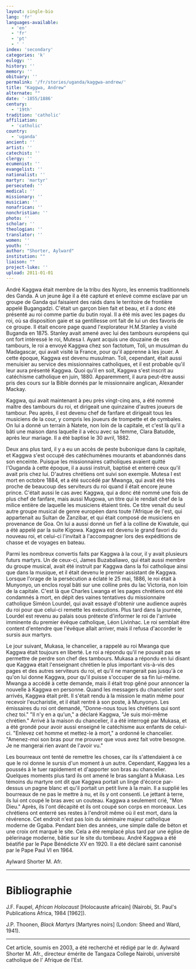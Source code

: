 ```yaml
---
layout: single-bio
lang: 'fr'
languages-available:
  - 'en'
  - 'fr'
  - 'pt'
  - ' '
index: 'secondary'
categories: 'k'
eulogy: ''
history: ''
memory: ''
obituary: ''
permalink: '/fr/stories/uganda/kaggwa-andrew/'
title: "Kaggwa, Andrew"
alternate: ""
date: '-1855/1886'
century:
  - '19th'
tradition: 'catholic'
affiliation:
  - 'catholic'
country:
  - 'uganda'
ancient: ''
artist: ''
catechist: ''
clergy: ''
ecumenist: ''
evangelist: ''
nationalist: ''
martyr: 'martyr'
persecuted: ''
medical: ''
missionary: ''
musician: ''
nonafrican: ''
nonchristian: ''
photo: ''
scholar: ''
theologian: ''
translator: ''
women: ''
youth: ''
author: "Shorter, Aylward"
institution: ""
liaison: ""
project-luke: ''
upload: 2011-01-01
---
```




André Kaggwa était membre de la tribu des Nyoro, les ennemis traditionnels des Ganda. A un jeune âge il a été capturé et enlevé comme esclave par un groupe de Ganda qui faisaient des raids dans le territoire de frontière appelé Bugangadzi. C'était un garçon bien fait et beau, et il a donc été présenté au roi comme partie du butin royal. Il a été mis avec les pages du roi, où sa disposition gaie et sa gentillesse ont fait de lui un des favoris de ce groupe. Il était encore page quand l'explorateur H.M.Stanley a visité Buganda en 1875. Stanley avait amené avec lui des tambours européens qui ont fort intéressé le roi, Mutesa I. Ayant acquis une douzaine de ces tambours, le roi a envoyé Kaggwa chez son factotum, Toli, un musulman du Madagascar, qui avait visité la France, pour qu'il apprenne à les jouer. A cette époque, Kaggwa est devenu musulman. Toli, cependant, était aussi menuisier au service des missionnaires catholiques, et il est probable qu'il leur aura présenté Kaggwa. Quoi qu'il en soit, Kaggwa s'est inscrit au catéchisme catholique en juin, 1880. Apparemment, il aura peut-être aussi pris des cours sur la Bible donnés par le missionnaire anglican, Alexander Mackay.

Kaggwa, qui avait maintenant à peu près vingt-cinq ans, a été nommé maître des tambours du roi, et dirigeait une quinzaine d'autres joueurs de tambour. Peu après, il est devenu chef de fanfare et dirigeait tous les musiciens de la cour, y compris les joueurs de trompette et de cymbales. On lui a donné un terrain à Natete, non loin de la capitale, et c'est là qu'il a bâti une maison dans laquelle il a vécu avec sa femme, Clara Batudde, après leur mariage. Il a été baptisé le 30 avril, 1882.

Deux ans plus tard, il y a eu un accès de peste bubonique dans la capitale, et Kaggwa s'est occupé des catéchumènes mourants et abandonnés dans son enceinte. Puisque les missionnaires catholiques avaient quitté l'Ouganda à cette époque, il a aussi instruit, baptisé et enterré ceux qu'il avait pris chez lui. D'autres chrétiens ont suivi son exemple. Mutesa I est mort en octobre 1884, et a été succédé par Mwanga, qui avait été très proche de beaucoup des serviteurs du roi quand il était encore jeune prince. C'était aussi le cas avec Kaggwa, qui a donc été nommé une fois de plus chef de fanfare, mais aussi Mugowa, un titre qui le rendait chef de la milice entière de laquelle les musiciens étaient tirés. Ce titre venait du seul autre groupe musical de genre européen dans toute l'Afrique de l'est, qui appartenait au Sultan de Zanzibar, et qui était composé de musiciens en provenance de Goa. On lui a aussi donné un fief à la colline de Kiwatule, qui a été appelé par la suite Kigowa. Kaggwa est devenu le grand favori du nouveau roi, et celui-ci l'invitait à l'accompagner lors des expéditions de chasse et de voyages en bateau.

Parmi les nombreux convertis faits par Kaggwa à la cour, il y avait plusieurs futurs martyrs. Un de ceux-ci, James Buzabaliawo, qui était aussi membre du groupe musical, avait été instruit par Kaggwa dans la foi catholique ainsi que dans la musique, et il était devenu le premier assistant de Kaggwa. Lorsque l'orage de la persécution a éclaté le 25 mai, 1886, le roi était à Munyonyo, un enclos royal bâti sur une colline près du lac Victoria, non loin de la capitale. C'est là que Charles Lwanga et les pages chrétiens ont été condamnés à mort, en dépit des vaines tentatives du missionnaire catholique Siméon Lourdel, qui avait essayé d'obtenir une audience auprès du roi pour que celui-ci remette les exécutions. Plus tard dans la journée, Lourdel est revenu au palais sous prétexte d'informer le roi de l'arrivée imminente du premier évêque catholique, Léon Livinhac. Le roi semblait être content d'entendre que l'évêque allait arriver, mais il refusa d'accorder le sursis aux martyrs.

Le jour suivant, Mukasa, le chancelier, a rappelé au roi Mwanga que Kaggwa était toujours en liberté. Le roi a répondu qu'il ne pouvait pas se permettre de perdre son chef des tambours. Mukasa a répondu en lui disant que Kaggwa était l'enseignant chrétien le plus important vis-à-vis des pages et des autres serviteurs du roi, et qu'il ne mangerait pas jusqu'à ce qu'on lui donne Kaggwa, pour qu'il puisse s'occuper de sa fin lui-même. Mwanga a accédé à cette demande, mais il était trop gêné pour annoncer la nouvelle à Kaggwa en personne. Quand les messagers du chancelier sont arrivés, Kaggwa était prêt. Il s'était rendu à la mission le matin même pour recevoir l'eucharistie, et il était rentré à son poste, à Munyonyo. Les émissaires du roi ont demandé, "Donne-nous tous les chrétiens qui sont chez toi."  "Il n'y en a qu'un," a déclaré Kaggwa, "Je suis moi-même chrétien." Arrivé à la maison du chancelier, il a été interrogé par Mukasa, et a été grondé pour avoir aussi enseigné le catéchisme aux enfants de celui-ci. "Enlevez cet homme et mettez-le à mort," a ordonné le chancelier. "Amenez-moi son bras pour me prouver que vous avez fait votre besogne. Je ne mangerai rien avant de l'avoir vu."

Les bourreaux ont tenté de remettre les choses, car ils s'attendaient à ce que le roi donne le sursis d'un moment à un autre. Cependant, Kaggwa les a poussés à le tuer rapidement et d'apporter son bras au chancelier. Quelques moments plus tard ils ont amené le bras sanglant à Mukasa. Les témoins du martyre ont dit que Kaggwa portait un linge d'écorce par-dessus un pagne blanc et qu'il portait un petit livre à la main. Il a supplié les bourreaux de ne pas le mettre à nu, et ils y ont consenti. Le jettant à terre, ils lui ont coupé le bras avec un couteau. Kaggwa a seulement crié, "Mon Dieu." Après, ils l'ont décapité et ils ont coupé son corps en morceaux. Les chrétiens ont enterré ses restes à l'endroit même où il est mort, dans la révérence. Cet endroit n'est pas loin du séminaire majeur catholique moderne de Ggaba. Pendant bien des années, une simple dalle de béton et une croix ont marqué le site. Cela a été remplacé plus tard par une église de pèlerinage moderne, bâtie sur le site du tombeau. André Kaggwa a été béatifié par le Pape Bénédicte XV en 1920. Il a été déclaré saint canonisé par le Pape Paul VI en 1964.

Aylward Shorter M. Afr.

---

# Bibliographie

J.F. Faupel, *African Holocaust* [Holocauste africain] (Nairobi, St. Paul's Publications Africa, 1984 [1962]).

J.P. Thoonen, *Black Martyrs* [Martyres noirs] (London: Sheed and Ward, 1941).

---

Cet article, soumis en 2003, a été recherché et rédigé par le dr. Aylward Shorter M. Afr., directeur émérite de Tangaza College Nairobi, université catholique de l' Afrique de l'Est.
